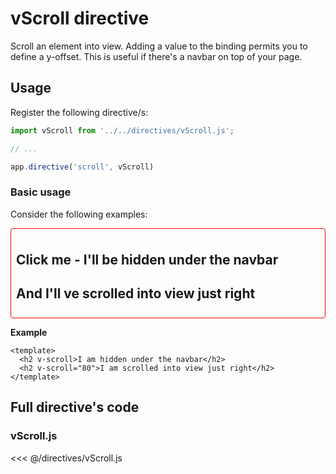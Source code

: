 <script setup>
import vScroll from '../../directives/vScroll.js'
</script>

<style>
@import '../../.vitepress/theme/main.css'
</style>

# vScroll directive

Scroll an element into view. Adding a value to the binding permits you to define a y-offset. This is useful if there's a navbar on top of your page.

## Usage

Register the following directive/s:

```js
import vScroll from '../../directives/vScroll.js';

// ...

app.directive('scroll', vScroll)
```

### Basic usage

Consider the following examples:

<div style="padding:0.5rem;border:1px solid red;border-radius:4px;">
  <h2 v-scroll>Click me - I'll be hidden under the navbar</h2>
  <h2 v-scroll="80">And I'll ve scrolled into view just right</h2>
</div>

**Example**

```vue
<template>
  <h2 v-scroll>I am hidden under the navbar</h2>
  <h2 v-scroll="80">I am scrolled into view just right</h2>
</template>
```

## Full directive's code

### vScroll.js

<<< @/directives/vScroll.js
